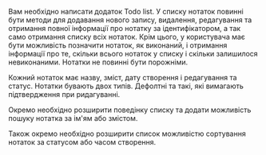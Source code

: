 Вам необхідно написати додаток Todo list. 
У списку нотаток повинні бути методи для додавання нового запису, видалення, редагування та отримання повної інформації про нотатку за ідентифікатором, а так само отримання списку всіх нотаток. 
Крім цього, у користувача має бути можливість позначити нотаток, як виконаний, і отримання інформації про те, скільки всього нотаток у списку і скільки залишилося невиконаними. Нотатки не повинні бути порожніми.

Кожний нотаток має назву, зміст, дату створення і редагування та статус. Нотатки бувають двох типів. Дефолтні та такі, які вимагають підтвердження при ридагуванні.

Окремо необхідно розширити поведінку списку та додати можливість пошуку нотатка за ім'ям або змістом.

Також окремо необхідно розширити список можливістю сортування нотаток за статусом або часом створення.